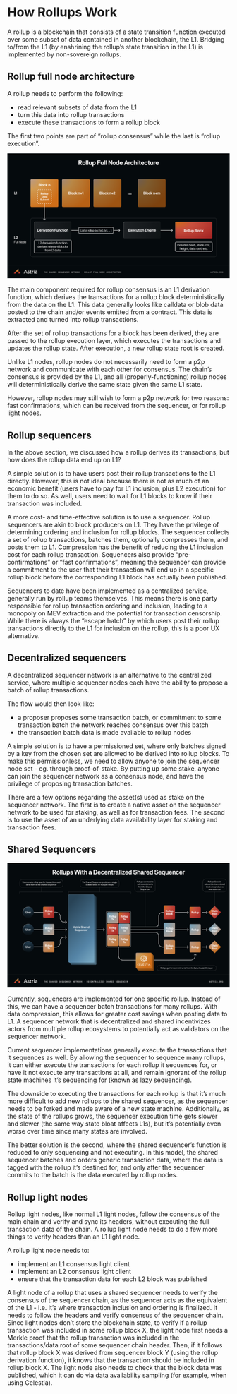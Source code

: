 # How Rollups Work

A rollup is a blockchain that consists of a state transition function executed
over some subset of data contained in another blockchain, the L1. Bridging
to/from the L1 (by enshrining the rollup’s state transition in the L1) is
implemented by non-sovereign rollups.

## Rollup full node architecture

A rollup needs to perform the following:

* read relevant subsets of data from the L1
* turn this data into rollup transactions
* execute these transactions to form a rollup block

The first two points are part of “rollup consensus” while the last is “rollup
execution”.

![Rollup Full Node Architecture](./assets/rollup-full-node-architecture.png)

The main component required for rollup consensus is an L1 derivation function,
which derives the transactions for a rollup block deterministically from the
data on the L1. This data generally looks like calldata or blob data posted to
the chain and/or events emitted from a contract. This data is extracted and
turned into rollup transactions.

After the set of rollup transactions for a block has been derived, they are
passed to the rollup execution layer, which executes the transactions and
updates the rollup state. After execution, a new rollup state root is created.

Unlike L1 nodes, rollup nodes do not necessarily need to form a p2p network and
communicate with each other for consensus. The chain’s consensus is provided by
the L1, and all (properly-functioning) rollup nodes will deterministically
derive the same state given the same L1 state.

However, rollup nodes may still wish to form a p2p network for two reasons: fast
confirmations, which can be received from the sequencer, or for rollup light
nodes.

## Rollup sequencers

In the above section, we discussed how a rollup derives its transactions, but
how does the rollup data end up on L1?

A simple solution is to have users post their rollup transactions to the L1
directly. However, this is not ideal because there is not as much of an economic
benefit (users have to pay for L1 inclusion, plus L2 execution) for them to do
so. As well, users need to wait for L1 blocks to know if their transaction was
included.

A more cost- and time-effective solution is to use a sequencer. Rollup
sequencers are akin to block producers on L1. They have the privilege of
determining ordering and inclusion for rollup blocks. The sequencer collects a
set of rollup transactions, batches them, optionally compresses them, and posts
them to L1. Compression has the benefit of reducing the L1 inclusion cost for
each rollup transaction. Sequencers also provide “pre-confirmations” or “fast
confirmations”, meaning the sequencer can provide a commitment to the user that
their transaction will end up in a specific rollup block before the
corresponding L1 block has actually been published.

Sequencers to date have been implemented as a centralized service, generally run
by rollup teams themselves. This means there is one party responsible for rollup
transaction ordering and inclusion, leading to a monopoly on MEV extraction and
the potential for transaction censorship. While there is always the “escape
hatch” by which users post their rollup transactions directly to the L1 for
inclusion on the rollup, this is a poor UX alternative.

## Decentralized sequencers

A decentralized sequencer network is an alternative to the centralized service,
where multiple sequencer nodes each have the ability to propose a batch of
rollup transactions.

The flow would then look like:

* a proposer proposes some transaction batch, or commitment to some transaction
  batch the network reaches consensus over this batch
* the transaction batch data is made available to rollup nodes

A simple solution is to have a permissioned set, where only batches signed by a
key from the chosen set are allowed to be derived into rollup blocks. To make
this permissionless, we need to allow anyone to join the sequencer node set -
eg. through proof-of-stake. By putting up some stake, anyone can join the
sequencer network as a consensus node, and have the privilege of proposing
transaction batches.

There are a few options regarding the asset(s) used as stake on the sequencer
network. The first is to create a native asset on the sequencer network to be
used for staking, as well as for transaction fees. The second is to use the
asset of an underlying data availability layer for staking and transaction fees.

## Shared Sequencers

![Rollups with a decentralized shared sequencer](./assets/rollups-with-a-decentralized-shared-sequencer.png)

Currently, sequencers are implemented for one specific rollup. Instead of this,
we can have a sequencer batch transactions for many rollups. With data
compression, this allows for greater cost savings when posting data to L1. A
sequencer network that is decentralized and shared incentivizes actors from
multiple rollup ecosystems to potentially act as validators on the sequencer
network.

Current sequencer implementations generally execute the transactions that it
sequences as well. By allowing the sequencer to sequence many rollups, it can
either execute the transactions for each rollup it sequences for, or have it not
execute any transactions at all, and remain ignorant of the rollup state
machines it’s sequencing for (known as lazy sequencing).

The downside to executing the transactions for each rollup is that it’s much
more difficult to add new rollups to the shared sequencer, as the sequencer
needs to be forked and made aware of a new state machine. Additionally, as the
state of the rollups grows, the sequencer execution time gets slower and slower
(the same way state bloat affects L1s), but it’s potentially even worse over
time since many states are involved.

The better solution is the second, where the shared sequencer’s function is
reduced to only sequencing and not executing. In this model, the shared
sequencer batches and orders generic transaction data, where the data is tagged
with the rollup it’s destined for, and only after the sequencer commits to the
batch is the data executed by rollup nodes.

## Rollup light nodes

Rollup light nodes, like normal L1 light nodes, follow the consensus of the main
chain and verify and sync its headers, without executing the full transaction
data of the chain. A rollup light node needs to do a few more things to verify
headers than an L1 light node.

A rollup light node needs to:

* implement an L1 consensus light client
* implement an L2 consensus light client
* ensure that the transaction data for each L2 block was published

A light node of a rollup that uses a shared sequencer needs to verify the
consensus of the sequencer chain, as the sequencer acts as the equivalent of the
L1 - i.e. it’s where transaction inclusion and ordering is finalized. It needs
to follow the headers and verify consensus of the sequencer chain. Since light
nodes don’t store the blockchain state, to verify if a rollup transaction was
included in some rollup block X, the light node first needs a Merkle proof that
the rollup transaction was included in the transactions/data root of some
sequencer chain header. Then, if it follows that rollup block X was derived from
sequencer block Y (using the rollup derivation function), it knows that the
transaction should be included in rollup block X. The light node also needs to
check that the block data was published, which it can do via data availability
sampling (for example, when using Celestia).
